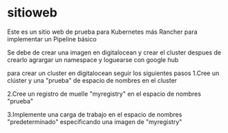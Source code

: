 # sitioweb
  Este es un sitio web de prueba para Kubernetes más Rancher para implementar un Pipeline básico
  
  Se debe de crear una  imagen en digitalocean  y crear el cluster despues  de crearlo agrargar un namespace y loguearse con     google hub

para crear un cluster en digitalocean seguir los siguientes pasos
  1.Cree un clúster y una "prueba" de espacio de nombres en el cluster
  
  2.Cree un registro de muelle "myregistry" en el espacio de nombres "prueba"
  
  3.Implemente una carga de trabajo en el espacio de nombres "predeterminado" especificando una imagen de "myregistry"
